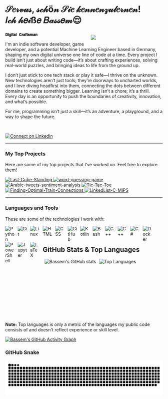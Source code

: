 # **𝒮𝑒𝓇𝓋𝓊𝓈, 𝓈𝒸𝒽ö𝓃 𝒮𝒾𝑒 𝓀𝑒𝓃𝓃𝑒𝓃𝓏𝓊𝓁𝑒𝓇𝓃𝑒𝓃! <br> 𝐼𝒸𝒽 𝒽𝑒𝒾ß𝑒 𝐵𝒶𝓈𝓈𝑒𝓂😌**

<img style="padding:10px" align="right" width="220" src="https://github.com/user-attachments/assets/1341b240-1826-4ac0-9eab-aedd62dc3a89">

**`𝐃𝐢𝐠𝐢𝐭𝐚𝐥 𝐂𝐫𝐚𝐟𝐭𝐬𝐦𝐚𝐧`**

I'm an indie software developer, game developer, and a potential Machine Learning Engineer based in Germany, shaping my own digital universe one line of code at a time. Every project I build isn’t just about writing code—it’s about crafting experiences, solving real-world puzzles, and bringing ideas to life from the ground up.

I don’t just stick to one tech stack or play it safe—I thrive on the unknown. New technologies aren’t just tools; they’re doorways to uncharted worlds, and I love diving headfirst into them, connecting the dots between different domains to create something bigger. Learning isn’t a chore; it’s a thrill. Every day is an opportunity to push the boundaries of creativity, innovation, and what’s possible.

For me, programming isn’t just a skill—it’s an adventure, a playground, and a way to shape the future.

<br>

<p align="left">
    <a href="https://www.linkedin.com/in/bassemmshalaby/" target="_blank">
        <img alt="Connect on LinkedIn" title="Connect with me on LinkedIn" 
             src="https://custom-icon-badges.demolab.com/badge/Connect-LinkedIn-0A66C2?style=for-the-badge&logo=linkedin&logoColor=white"/>
    </a>
</p>

---

### My Top Projects

Here are some of my top projects that I’ve worked on. Feel free to explore them!

<p align="left">
    <a href="https://github.com/BassemMagdi0007/Last-Cube-Standing">
        <img width="278" src="https://denvercoder1-github-readme-stats.vercel.app/api/pin/?username=BassemMagdi0007&repo=Last-Cube-Standing&theme=react&bg_color=1F222E&title_color=F85D7F&hide_border=true&icon_color=F8D866&show_icons=false" alt="Last-Cube-Standing">
    </a>
    <a href="https://github.com/BassemMagdi0007/word-guessing-game">
        <img width="278" src="https://denvercoder1-github-readme-stats.vercel.app/api/pin/?username=BassemMagdi0007&repo=word-guessing-game&theme=react&bg_color=1F222E&title_color=F85D7F&hide_border=true&icon_color=F8D866&show_icons=false" alt="word-guessing-game">
    </a>
    <a href="https://github.com/BassemMagdi0007/Arabic-tweets-sentiment-analysis">
        <img width="278" src="https://denvercoder1-github-readme-stats.vercel.app/api/pin/?username=BassemMagdi0007&repo=Arabic-tweets-sentiment-analysis&theme=react&bg_color=1F222E&title_color=F85D7F&hide_border=true&icon_color=F8D866&show_icons=false" alt="Arabic-tweets-sentiment-analysis">
    </a>
    <a href="https://github.com/BassemMagdi0007/Tic-Tac-Toe">
        <img width="278" src="https://denvercoder1-github-readme-stats.vercel.app/api/pin/?username=BassemMagdi0007&repo=Tic-Tac-Toe&theme=react&bg_color=1F222E&title_color=F85D7F&hide_border=true&icon_color=F8D866&show_icons=false" alt="Tic-Tac-Toe">
    </a>
    <a href="https://github.com/BassemMagdi0007/Finding-Optimal-Train-Connections">
        <img width="278" src="https://denvercoder1-github-readme-stats.vercel.app/api/pin/?username=BassemMagdi0007&repo=Finding-Optimal-Train-Connections&theme=react&bg_color=1F222E&title_color=F85D7F&hide_border=true&icon_color=F8D866&show_icons=false" alt="Finding-Optimal-Train-Connections">
    </a>
    <a href="https://github.com/BassemMagdi0007/LinkedList-C-MIPS">
        <img width="278" src="https://denvercoder1-github-readme-stats.vercel.app/api/pin/?username=BassemMagdi0007&repo=LinkedList-C-MIPS&theme=react&bg_color=1F222E&title_color=F85D7F&hide_border=true&icon_color=F8D866&show_icons=false" alt="LinkedList-C-MIPS">
    </a>
</p>    

---

### Languages and Tools

These are some of the technologies I work with:

<img align="left" alt="Python" width="30px" style="padding-right:10px;" src="https://cdn.jsdelivr.net/gh/devicons/devicon@latest/icons/python/python-original.svg"/>
<img align="left" alt="Git" width="30px" style="padding-right:10px;" src="https://cdn.jsdelivr.net/gh/devicons/devicon/icons/git/git-original.svg" />
<img align="left" alt="Linux" width="30px" style="padding-right:10px;" src="https://cdn.jsdelivr.net/gh/devicons/devicon/icons/linux/linux-original.svg" />
<img align="left" alt="HTML" width="30px" style="padding-right:10px;" src="https://cdn.jsdelivr.net/gh/devicons/devicon/icons/html5/html5-plain.svg" />
<img align="left" alt="CSS" width="30px" style="padding-right:10px;" src="https://cdn.jsdelivr.net/gh/devicons/devicon/icons/css3/css3-plain.svg" />
<img align="left" alt="GitHub" width="30px" style="padding-right:10px;" src="https://cdn.jsdelivr.net/gh/devicons/devicon/icons/github/github-original.svg" />
<img align="left" alt="Kotlin" width="30px" style="padding-right:10px;" src="https://cdn.jsdelivr.net/gh/devicons/devicon@latest/icons/kotlin/kotlin-original.svg" />
<img align="left" alt="Bash" width="30px" style="padding-right:10px;" src="https://cdn.jsdelivr.net/gh/devicons/devicon/icons/bash/bash-original.svg" />
<img align="left" alt="C++" width="30px" style="padding-right:10px;" src="https://cdn.jsdelivr.net/gh/devicons/devicon@latest/icons/cplusplus/cplusplus-original.svg" />
<img align="left" alt="C++" width="30px" style="padding-right:10px;" src="https://cdn.jsdelivr.net/gh/devicons/devicon@latest/icons/c/c-original.svg" />
<img align="left" alt="C#" width="30px" style="padding-right:10px;" src="https://cdn.jsdelivr.net/gh/devicons/devicon@latest/icons/csharp/csharp-original.svg" />
<img align="left" alt="Docker" width="30px" style="padding-right:10px;" src="https://cdn.jsdelivr.net/gh/devicons/devicon@latest/icons/docker/docker-original.svg" />
<img align="left" alt="PowerShell" width="30px" style="padding-right:10px;" src="https://cdn.jsdelivr.net/gh/devicons/devicon@latest/icons/powershell/powershell-original.svg" />
<img align="left" alt="Jupyter" width="30px" style="padding-right:10px;" src="https://cdn.jsdelivr.net/gh/devicons/devicon@latest/icons/jupyter/jupyter-original-wordmark.svg" />   
<img align="left" alt="LaTeX" width="30px" style="padding-right:10px;" src="https://cdn.jsdelivr.net/gh/devicons/devicon@latest/icons/latex/latex-original.svg" />    
      
<br >
<br >

## GitHub Stats & Top Languages
<div align="center" style="display: flex; flex-wrap: wrap; justify-content: center; gap: 10px;">
  <img height="170" src="https://github-readme-stats.vercel.app/api?username=BassemMagdi0007&show_icons=true&theme=radical" alt="Bassem's GitHub stats" />
  <img height="170" src="https://github-readme-stats.vercel.app/api/top-langs/?username=BassemMagdi0007&layout=compact&theme=radical" alt="Top Languages" />
</div>

<br >

<b>Note:</b> Top languages is only a metric of the languages my public code consists of and doesn't reflect experience or skill level.

[![Bassem's GitHub Activity Graph](https://github-readme-activity-graph.vercel.app/graph?username=BassemMagdi0007&theme=github)](https://github.com/BassemMagdi0007)

### GitHub Snake

<picture>
  <source media="(prefers-color-scheme: dark)" srcset="https://raw.githubusercontent.com/BassemMagdi0007/BassemMagdi0007/output/github-snake-dark.svg" />
  <source media="(prefers-color-scheme: light)" srcset="https://raw.githubusercontent.com/BassemMagdi0007/BassemMagdi0007/output/github-snake.svg" />
  <img alt="github-snake" src="https://raw.githubusercontent.com/BassemMagdi0007/BassemMagdi0007/output/github-snake.svg" />
</picture>
